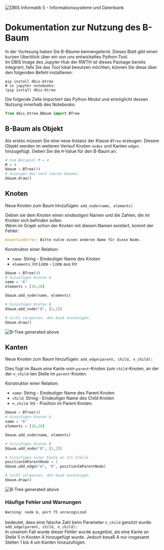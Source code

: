 ![DBIS Informatik 5 - Informationssysteme und Datenbank](https://dbis.rwth-aachen.de/dbis/wp-content/uploads/2022/04/dbis-logo.png)



# Dokumentation zur Nutzung des B-Baum
In der Vorlesung haben Sie B-Bäume kennengelernt.
Dieses Blatt gibt einen kurzen Überblick über ein von uns entwickeltes Python-Tool.\
Im DBIS Image des Jupyter Hub der RWTH ist dieses Package bereits integriert, falls Sie das Tool lokal benutzen möchten, können Sie diese über den folgenden Befehl installieren:
```python_pip install dbis-btree
pip install dbis-btree
# in jupyter notebooks:
!pip install dbis-btree
```
Die folgende Zelle importiert das Python Modul und ermöglicht dessen Nutzung innerhalb des Notebooks:
```python
from dbis_btree.BBaum import BTree
```

## B-Baum als Objekt

Als erstes müssen Sie eine neue Instanz der Klasse `BTree` erzeugen. Diesem Objekt werden im weiteren Verlauf Knoten `nodes` und Kanten `edges` hinzugefügt.
Geben Sie die `M`-Value für den B-Baum an.

```python
# zum Beispiel M = 4
M = 4
bbaum = BTree(4)
# anzeigen des noch leeren bbaums:
bbaum.draw()
```

## Knoten
Neue Knoten zum Baum hinzufügen: `add_node(name, elements)`

Geben sie dem Knoten einen _eindeutigen_ Namen und die Zahlen, die im Knoten sich befinden sollen.\
Wenn im Graph schon der Knoten mit diesem Namen existiert, kommt der Fehler:
```python
AssertionError: Bitte nutze einen anderen Name für diese Node.
```

Konstruktor einer Relation:
* `name`: String - Eindeutiger Name des Knoten
* `elements`: Int Liste - Liste aus Int

```python
bbaum = BTree(4)
# hinzufügen Knoten A
name = "A"
elements = [10,20]

bbaum.add_node(name, elements)

# hinzufügen Knoten B
bbaum.add_node("B", [1,2])

# nicht vergessen, den baum anzuzeigen:
bbaum.draw()
```
![B-Tree generated above](./examples/images/image_1.svg)


## Kanten
Neue Knoten zum Baum hinzufügen: `add_edge(parent, child, n_child):`

Dies fügt im Baum eine Kante vom `parent`-Knoten zum `child`-Knoten, an der der `n_child`-ten Stelle im `parent`-Knoten.

Konstruktor einer Relation:
* `name`: String - Eindeutiger Name des Parent Knoten
* `child`: String - Eindeutiger Name des Child Knoten
* `n_child`: Int - Position im Parent Knoten.


```python
bbaum = BTree(4)
# hinzufügen Knoten A
name = "A"
elements = [10,20]

bbaum.add_node(name, elements)

# hinzufügen Knoten B
bbaum.add_node("B", [1,2])

# hinzufügen einer Kante an 1st Stelle
positionImParentNode = 1
bbaum.add_edge("A", "B", positionImParentNode)

# nicht vergessen, den baum anzuzeigen:
bbaum.draw()
```
![B-Tree generated above](./examples/images/image_2.svg)

### Häufige Fehler und Warnungen

`Warning: node A, port f5 unrecognized`\
\
bedeutet, dass eine falsche Zahl beim Parameter `n_child` genutzt wurde.\
`add_edge(parent, child, n_child):`\
In unserem Fall wurde dieser Fehler wurde ausgelöst, als eine Kante an Stelle 5 in Knoten A hinzugefügt wurde. Jedoch besaß A nur insgesamt Stellen 1 bis 4 um Kanten hinzuzufügen.